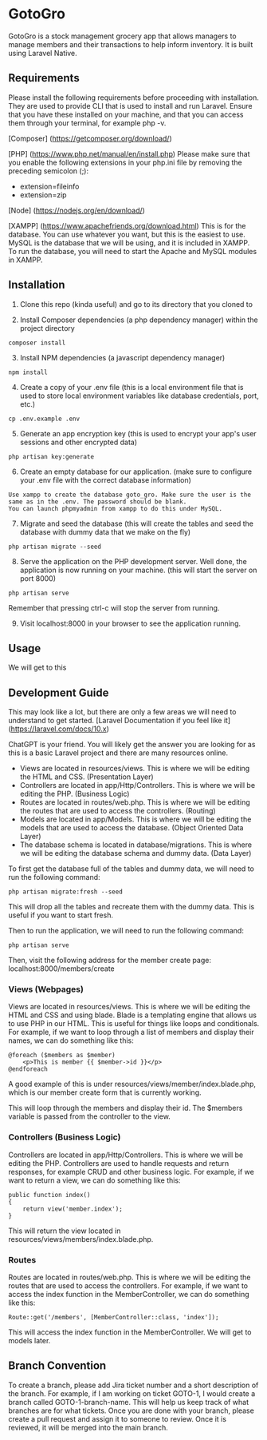 # GotoGro

GotoGro is a stock management grocery app that allows managers to manage members and their transactions to help inform inventory. It is built using Laravel Native.

## Requirements

Please install the following requirements before proceeding with installation. They are used to provide CLI that is used to install and run Laravel.
Ensure that you have these installed on your machine, and that you can access them through your terminal, for example php -v.

[Composer] (<https://getcomposer.org/download/>)

[PHP] (<https://www.php.net/manual/en/install.php>)
Please make sure that you enable the following extensions in your php.ini file by removing the preceding semicolon (;):

- extension=fileinfo
- extension=zip

[Node] (<https://nodejs.org/en/download/>)

[XAMPP] (<https://www.apachefriends.org/download.html>)
This is for the database. You can use whatever you want, but this is the easiest to use.
MySQL is the database that we will be using, and it is included in XAMPP. 
To run the database, you will need to start the Apache and MySQL modules in XAMPP.

## Installation

1. Clone this repo (kinda useful) and go to its directory that you cloned to

2. Install Composer dependencies (a php dependency manager) within the project directory

```
composer install
```

3. Install NPM dependencies (a javascript dependency manager)

```
npm install
```

4. Create a copy of your .env file (this is a local environment file that is used to store local environment variables like database credentials, port, etc.)

```
cp .env.example .env
```

5. Generate an app encryption key (this is used to encrypt your app's user sessions and other encrypted data)

```
php artisan key:generate
```

6. Create an empty database for our application. (make sure to configure your .env file with the correct database information)

```
Use xampp to create the database goto_gro. Make sure the user is the same as in the .env. The password should be blank.
You can launch phpmyadmin from xampp to do this under MySQL.
```

7. Migrate and seed the database (this will create the tables and seed the database with dummy data that we make on the fly)

```
php artisan migrate --seed
```

8. Serve the application on the PHP development server. Well done, the application is now running on your machine. (this will start the server on port 8000)

```
php artisan serve
```

Remember that pressing ctrl-c will stop the server from running.

9. Visit localhost:8000 in your browser to see the application running.

## Usage

We will get to this

## Development Guide

This may look like a lot, but there are only a few areas we will need to understand to get started.
[Laravel Documentation if you feel like it] (<https://laravel.com/docs/10.x>)

ChatGPT is your friend. You will likely get the answer you are looking for as this is a basic Laravel project and there are many resources online.

- Views are located in resources/views. This is where we will be editing the HTML and CSS. (Presentation Layer)
- Controllers are located in app/Http/Controllers. This is where we will be editing the PHP. (Business Logic)
- Routes are located in routes/web.php. This is where we will be editing the routes that are used to access the controllers. (Routing)
- Models are located in app/Models. This is where we will be editing the models that are used to access the database. (Object Oriented Data Layer)
- The database schema is located in database/migrations. This is where we will be editing the database schema and dummy data. (Data Layer)


To first get the database full of the tables and dummy data, we will need to run the following command:

```
php artisan migrate:fresh --seed
```

This will drop all the tables and recreate them with the dummy data. This is useful if you want to start fresh.

Then to run the application, we will need to run the following command:

```
php artisan serve
```
Then, visit the following address for the member create page:
localhost:8000/members/create

### Views (Webpages)
Views are located in resources/views. This is where we will be editing the HTML and CSS and using blade. Blade is a templating engine that allows us to use PHP in our HTML. This is useful for things like loops and conditionals. For example, if we want to loop through a list of members and display their names, we can do something like this:

```
@foreach ($members as $member)
    <p>This is member {{ $member->id }}</p>
@endforeach
```

A good example of this is under resources/views/member/index.blade.php, which is our member create form that is currently working.

This will loop through the members and display their id. The $members variable is passed from the controller to the view.

### Controllers (Business Logic)
Controllers are located in app/Http/Controllers. This is where we will be editing the PHP. Controllers are used to handle requests and return responses, for example CRUD and other business logic. For example, if we want to return a view, we can do something like this:

```
public function index()
{
    return view('member.index');
}
```

This will return the view located in resources/views/members/index.blade.php.

### Routes 
Routes are located in routes/web.php. This is where we will be editing the routes that are used to access the controllers. For example, if we want to access the index function in the MemberController, we can do something like this:

```
Route::get('/members', [MemberController::class, 'index']);
```

This will access the index function in the MemberController. We will get to models later.

## Branch Convention

To create a branch, please add Jira ticket number and a short description of the branch. For example, if I am working on ticket GOTO-1, I would create a branch called GOTO-1-branch-name. This will help us keep track of what branches are for what tickets.
Once you are done with your branch, please create a pull request and assign it to someone to review. Once it is reviewed, it will be merged into the main branch.
